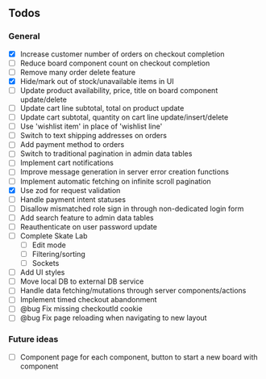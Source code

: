 ## Todos

### General

-   [x] Increase customer number of orders on checkout completion
-   [ ] Reduce board component count on checkout completion
-   [ ] Remove many order delete feature
-   [x] Hide/mark out of stock/unavailable items in UI
-   [ ] Update product availability, price, title on board component update/delete
-   [ ] Update cart line subtotal, total on product update
-   [ ] Update cart subtotal, quantity on cart line update/insert/delete
-   [ ] Use 'wishlist item' in place of 'wishlist line'
-   [ ] Switch to text shipping addresses on orders
-   [ ] Add payment method to orders
-   [ ] Switch to traditional pagination in admin data tables
-   [ ] Implement cart notifications
-   [ ] Improve message generation in server error creation functions
-   [ ] Implement automatic fetching on infinite scroll pagination
-   [x] Use zod for request validation
-   [ ] Handle payment intent statuses
-   [ ] Disallow mismatched role sign in through non-dedicated login form
-   [ ] Add search feature to admin data tables
-   [ ] Reauthenticate on user password update
-   [ ] Complete Skate Lab
    -   [ ] Edit mode
    -   [ ] Filtering/sorting
    -   [ ] Sockets
-   [ ] Add UI styles
-   [ ] Move local DB to external DB service
-   [ ] Handle data fetching/mutations through server components/actions
-   [ ] Implement timed checkout abandonment
-   [ ] @bug Fix missing checkoutId cookie
-   [ ] @bug Fix page reloading when navigating to new layout

### Future ideas

-   [ ] Component page for each component, button to start a new board with component

